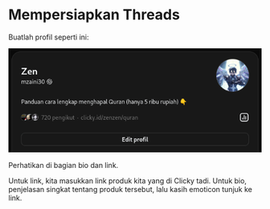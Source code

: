 # Mempersiapkan Threads

Buatlah profil seperti ini:

![](./gambar/bio.png)

Perhatikan di bagian bio dan link.

Untuk link, kita masukkan link produk kita yang di Clicky tadi. Untuk bio, penjelasan singkat tentang produk tersebut, lalu kasih emoticon tunjuk ke link.
